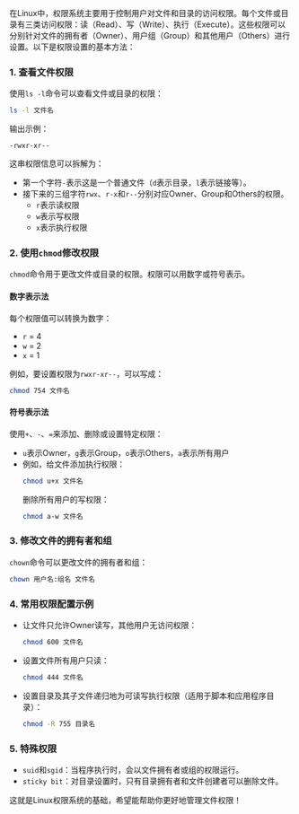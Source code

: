 在Linux中，权限系统主要用于控制用户对文件和目录的访问权限。每个文件或目录有三类访问权限：读（Read）、写（Write）、执行（Execute）。这些权限可以分别针对文件的拥有者（Owner）、用户组（Group）和其他用户（Others）进行设置。以下是权限设置的基本方法：

### 1. 查看文件权限
使用`ls -l`命令可以查看文件或目录的权限：
```bash
ls -l 文件名
```
输出示例：
```
-rwxr-xr--
```
这串权限信息可以拆解为：
- 第一个字符`-`表示这是一个普通文件（`d`表示目录，`l`表示链接等）。
- 接下来的三组字符`rwx`、`r-x`和`r--`分别对应Owner、Group和Others的权限。
  - `r`表示读权限
  - `w`表示写权限
  - `x`表示执行权限

### 2. 使用`chmod`修改权限
`chmod`命令用于更改文件或目录的权限。权限可以用数字或符号表示。

#### 数字表示法
每个权限值可以转换为数字：
- `r` = 4
- `w` = 2
- `x` = 1

例如，要设置权限为`rwxr-xr--`，可以写成：
```bash
chmod 754 文件名
```

#### 符号表示法
使用`+`、`-`、`=`来添加、删除或设置特定权限：
- `u`表示Owner，`g`表示Group，`o`表示Others，`a`表示所有用户
- 例如，给文件添加执行权限：
  ```bash
  chmod u+x 文件名
  ```
  删除所有用户的写权限：
  ```bash
  chmod a-w 文件名
  ```

### 3. 修改文件的拥有者和组
`chown`命令可以更改文件的拥有者和组：
```bash
chown 用户名:组名 文件名
```

### 4. 常用权限配置示例
- 让文件只允许Owner读写，其他用户无访问权限：
  ```bash
  chmod 600 文件名
  ```
- 设置文件所有用户只读：
  ```bash
  chmod 444 文件名
  ```
- 设置目录及其子文件递归地为可读写执行权限（适用于脚本和应用程序目录）：
  ```bash
  chmod -R 755 目录名
  ```

### 5. 特殊权限
- `suid`和`sgid`：当程序执行时，会以文件拥有者或组的权限运行。
- `sticky bit`：对目录设置时，只有目录拥有者和文件创建者可以删除文件。

这就是Linux权限系统的基础，希望能帮助你更好地管理文件权限！